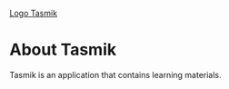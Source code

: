 [Logo Tasmik](https://raw.githubusercontent.com/nazhoir/tasmik/master/images/tasmiklogo.png)


# About Tasmik

Tasmik is an application that contains learning materials.

